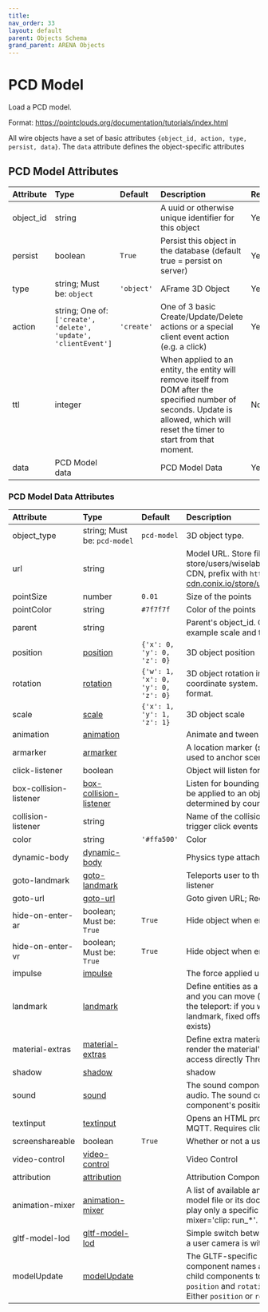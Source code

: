 ```yaml
---
title: 
nav_order: 33
layout: default
parent: Objects Schema
grand_parent: ARENA Objects
---
```


<!--CAUTION: This file is autogenerated from https://github.com/arenaxr/arena-schemas. Changes made here may be overwritten.-->


PCD Model
=========


Load a PCD model. 

Format: <a href='https://pointclouds.org/documentation/tutorials/index.html'>https://pointclouds.org/documentation/tutorials/index.html</a>

All wire objects have a set of basic attributes ```{object_id, action, type, persist, data}```. The ```data``` attribute defines the object-specific attributes

PCD Model Attributes
---------------------

|Attribute|Type|Default|Description|Required|
| :--- | :--- | :--- | :--- | :--- |
|object_id|string||A uuid or otherwise unique identifier for this object|Yes|
|persist|boolean|```True```|Persist this object in the database (default true = persist on server)|Yes|
|type|string; Must be: ```object```|```'object'```|AFrame 3D Object|Yes|
|action|string; One of: ```['create', 'delete', 'update', 'clientEvent']```|```'create'```|One of 3 basic Create/Update/Delete actions or a special client event action (e.g. a click)|Yes|
|ttl|integer||When applied to an entity, the entity will remove itself from DOM after the specified number of seconds. Update is allowed, which will reset the timer to start from that moment.|No|
|data|PCD Model data||PCD Model Data|Yes|

### PCD Model Data Attributes

|Attribute|Type|Default|Description|Required|
| :--- | :--- | :--- | :--- | :--- |
|object_type|string; Must be: ```pcd-model```|```pcd-model```|3D object type.|Yes|
|url|string||Model URL. Store files paths under 'store/users/<username>' (e.g. store/users/wiselab/models/factory_robot_arm/scene.gltf); to use CDN, prefix with `https://arena-cdn.conix.io/` (e.g. https://arena-cdn.conix.io/store/users/wiselab/models/factory_robot_arm/scene.gltf)|Yes|
|pointSize|number|```0.01```|Size of the points|Yes|
|pointColor|string|```#7f7f7f```|Color of the points|No|
|parent|string||Parent's object_id. Child objects inherit attributes of their parent, for example scale and translation.|No|
|position|[position](position)|```{'x': 0, 'y': 0, 'z': 0}```|3D object position|Yes|
|rotation|[rotation](rotation)|```{'w': 1, 'x': 0, 'y': 0, 'z': 0}```|3D object rotation in quaternion representation; Right-handed coordinate system. Euler degrees are deprecated in wire message format.|Yes|
|scale|[scale](scale)|```{'x': 1, 'y': 1, 'z': 1}```|3D object scale|Yes|
|animation|[animation](animation)||Animate and tween values. |No|
|armarker|[armarker](armarker)||A location marker (such as an AprilTag, a lightAnchor, or an UWB tag), used to anchor scenes, or scene objects, in the real world.|No|
|click-listener|boolean||Object will listen for clicks|No|
|box-collision-listener|[box-collision-listener](box-collision-listener)||Listen for bounding-box collisions with user camera and hands. Must be applied to an object or model with geometric mesh. Collisions are determined by course bounding-box overlaps|No|
|collision-listener|string||Name of the collision-listener, default can be empty string. Collisions trigger click events|No|
|color|string|```'#ffa500'```|Color|No|
|dynamic-body|[dynamic-body](dynamic-body)||Physics type attached to the object. |No|
|goto-landmark|[goto-landmark](goto-landmark)||Teleports user to the landmark with the given name; Requires click-listener|No|
|goto-url|[goto-url](goto-url)||Goto given URL; Requires click-listener|No|
|hide-on-enter-ar|boolean; Must be: ```True```|```True```|Hide object when entering AR. Remove component to *not* hide|No|
|hide-on-enter-vr|boolean; Must be: ```True```|```True```|Hide object when entering VR. Remove component to *not* hide|No|
|impulse|[impulse](impulse)||The force applied using physics. Requires click-listener|No|
|landmark|[landmark](landmark)||Define entities as a landmark; Landmarks appears in the landmark list and you can move (teleport) to them; You can define the behavior of the teleport: if you will be at a fixed or random distance, looking at the landmark, fixed offset or if it is constrained by a navmesh (when it exists)|No|
|material-extras|[material-extras](material-extras)||Define extra material properties, namely texture encoding, whether to render the material's color and render order. The properties set here access directly Three.js material component. |No|
|shadow|[shadow](shadow)||shadow|No|
|sound|[sound](sound)||The sound component defines the entity as a source of sound or audio. The sound component is positional and is thus affected by the component's position. |No|
|textinput|[textinput](textinput)||Opens an HTML prompt when clicked. Sends text input as an event on MQTT. Requires click-listener.|No|
|screenshareable|boolean|```True```|Whether or not a user can screenshare on an object|No|
|video-control|[video-control](video-control)||Video Control|No|
|attribution|[attribution](attribution)||Attribution Component. Saves attribution data in any entity.|No|
|animation-mixer|[animation-mixer](animation-mixer)||A list of available animations can usually be found by inspecting the model file or its documentation. All animations will play by default. To play only a specific set of animations, use wildcards: animation-mixer='clip: run_*'. |No|
|gltf-model-lod|[gltf-model-lod](gltf-model-lod)||Simple switch between the default gltf-model and a detailed one when a user camera is within specified distance|No|
|modelUpdate|[modelUpdate](modelUpdate)||The GLTF-specific `modelUpdate` attribute is an object with child component names as keys. The top-level keys are the names of the child components to be updated. The values of each are nested `position` and `rotation` attributes to set as new values, respectively. Either `position` or `rotation` can be omitted if unchanged.|No|
